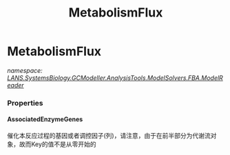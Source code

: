 ﻿---
title: MetabolismFlux
---

# MetabolismFlux
_namespace: [LANS.SystemsBiology.GCModeller.AnalysisTools.ModelSolvers.FBA.ModelReader](N-LANS.SystemsBiology.GCModeller.AnalysisTools.ModelSolvers.FBA.ModelReader.html)_






### Properties

#### AssociatedEnzymeGenes
催化本反应过程的基因或者调控因子(列)，请注意，由于在前半部分为代谢流对象，故而Key的值不是从零开始的
